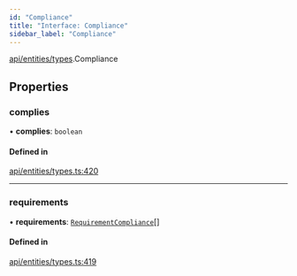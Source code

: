 ```yaml
---
id: "Compliance"
title: "Interface: Compliance"
sidebar_label: "Compliance"
---
```


[api/entities/types](../../../../../modules/API/Entities/Types/Types.md).Compliance

## Properties

### complies

• **complies**: `boolean`

#### Defined in

[api/entities/types.ts:420](https://github.com/PolymeshAssociation/polymesh-sdk/blob/c53723bab/src/api/entities/types.ts#L420)

___

### requirements

• **requirements**: [`RequirementCompliance`](../RequirementCompliance/RequirementCompliance.md)[]

#### Defined in

[api/entities/types.ts:419](https://github.com/PolymeshAssociation/polymesh-sdk/blob/c53723bab/src/api/entities/types.ts#L419)
